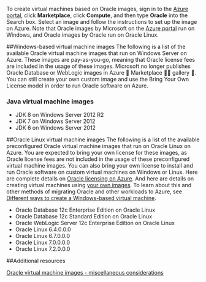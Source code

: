 


To create virtual machines based on Oracle images, sign in to the [Azure portal](https://portal.azure.cn/), click **Marketplace**, click **Compute**, and then type **Oracle** into the Search box. Select an image and follow the instructions to set up the image on Azure. Note that Oracle images by Microsoft on the [Azure portal](https://portal.azure.cn/) run on Windows, and Oracle images by Oracle run on Oracle Linux.

##Windows-based virtual machine images
The following is a list of the available Oracle virtual machine images that run on Windows Server on Azure. These images are pay-as-you-go, meaning that Oracle license fees are included in the usage of these images. Microsoft no longer publishes Oracle Database or WebLogic images in Azure  Marketplace  gallery .  You can still create your own custom image and use the Bring Your Own License model in order to run Oracle software on Azure.

### Java virtual machine images
-	JDK 8 on Windows Server 2012 R2
-	JDK 7 on Windows Server 2012
-	JDK 6 on Windows Server 2012

##Oracle Linux virtual machine images
The following is a list of the available preconfigured Oracle virtual machine images that run on Oracle Linux on Azure. You are expected to bring your own license for these images, as Oracle license fees are not included in the usage of these preconfigured virtual machine images. You can also bring your own license to install and run Oracle software on custom virtual machines on Windows or Linux. Here are complete details on [Oracle licensing on Azure](http://www.oracle.com/technetwork/topics/cloud/faq-1963009.html#support). And here are details on creating virtual machines using [your own images](/documentation/articles/virtual-machines-windows-classic-createupload-vhd/). To learn about this and other methods of migrating Oracle and other workloads to Azure, see [Different ways to create a Windows-based virtual machine](/documentation/articles/virtual-machines-windows-creation-choices/).

- Oracle Database 12c Enterprise Edition on Oracle Linux
- Oracle Database 12c Standard Edition on Oracle Linux
- Oracle WebLogic Server 12c Enterprise Edition on Oracle Linux
- Oracle Linux 6.4.0.0.0
- Oracle Linux 6.7.0.0.0
- Oracle Linux 7.0.0.0.0
- Oracle Linux 7.2.0.0.0

##Additional resources

[Oracle virtual machine images - miscellaneous considerations](#miscellaneous-considerations-for-oracle-virtual-machine-images-new-article)
